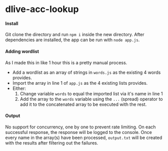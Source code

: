 # dlive-acc-lookup
#### Install
Git clone the directory and run `npm i` inside the new directory.
After dependencies are installed, the app can be run with `node app.js`.

#### Adding wordlist
As I made this in like 1 hour this is a pretty manual process.
- Add a wordlist as an array of strings in `words.js` as the existing 4 words provides.
- Import the array in line 1 of `app.js` as the 4 existing lists provides.
- Either: 
    1) Change variable `words` to equal the imported list via it's name in line 1
    2) Add the array to the `words` variable using the `...` (spread) operator to add it to the concatenated array to be executed with the rest.

#### Output
No support for concurrency, one by one to prevent rate limiting. On each successful response, the response will be logged to the console. Once every name in the array(s) have been processed, `output.txt` will be created with the results after filtering out the failures. 